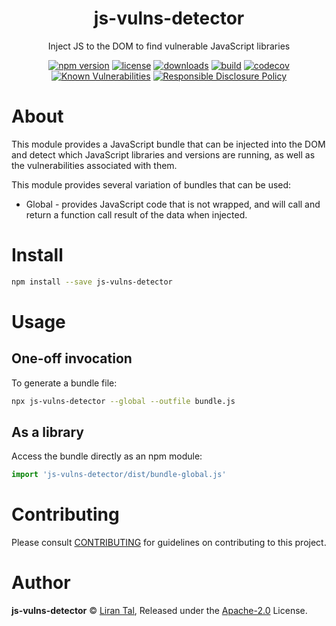 <p align="center"><h1 align="center">
  js-vulns-detector
</h1>

<p align="center">
  Inject JS to the DOM to find vulnerable JavaScript libraries
</p>

<p align="center">
  <a href="https://www.npmjs.org/package/js-vulns-detector"><img src="https://badgen.net/npm/v/js-vulns-detector" alt="npm version"/></a>
  <a href="https://www.npmjs.org/package/js-vulns-detector"><img src="https://badgen.net/npm/license/js-vulns-detector" alt="license"/></a>
  <a href="https://www.npmjs.org/package/js-vulns-detector"><img src="https://badgen.net/npm/dt/js-vulns-detector" alt="downloads"/></a>
  <a href="https://travis-ci.org/lirantal/js-vulns-detector"><img src="https://badgen.net/travis/lirantal/js-vulns-detector" alt="build"/></a>
  <a href="https://codecov.io/gh/lirantal/js-vulns-detector"><img src="https://badgen.net/codecov/c/github/lirantal/js-vulns-detector" alt="codecov"/></a>
  <a href="https://snyk.io/test/github/lirantal/js-vulns-detector"><img src="https://snyk.io/test/github/lirantal/js-vulns-detector/badge.svg" alt="Known Vulnerabilities"/></a>
  <a href="./SECURITY.md"><img src="https://img.shields.io/badge/Security-Responsible%20Disclosure-yellow.svg" alt="Responsible Disclosure Policy" /></a>
</p>

# About

This module provides a JavaScript bundle that can be injected into the DOM and detect which JavaScript libraries and versions are running, as well as the vulnerabilities associated with them.

This module provides several variation of bundles that can be used:

- Global - provides JavaScript code that is not wrapped, and will call and return a function call result of the data when injected.

# Install

```bash
npm install --save js-vulns-detector
```

# Usage

## One-off invocation

To generate a bundle file:

```sh
npx js-vulns-detector --global --outfile bundle.js
```

## As a library

Access the bundle directly as an npm module:

```js
import 'js-vulns-detector/dist/bundle-global.js'
```

# Contributing

Please consult [CONTRIBUTING](./CONTRIBUTING.md) for guidelines on contributing to this project.

# Author

**js-vulns-detector** © [Liran Tal](https://github.com/lirantal), Released under the [Apache-2.0](./LICENSE) License.
